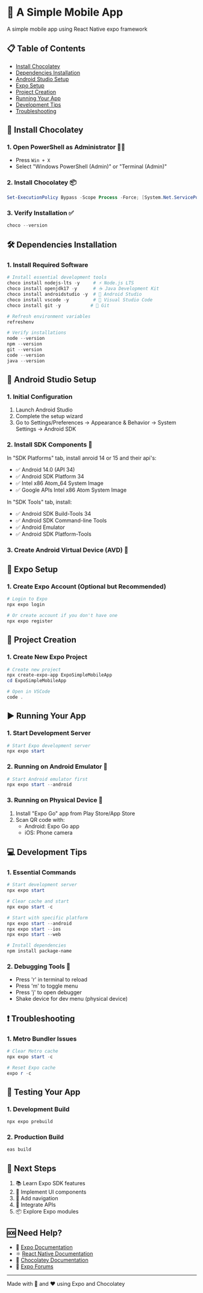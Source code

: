# 📱 A Simple Mobile App

A simple mobile app using React Native expo framework

## 📋 Table of Contents

- [Install Chocolatey](#-install-chocolatey)
- [Dependencies Installation](#-dependencies-installation)
- [Android Studio Setup](#-android-studio-setup)
- [Expo Setup](#-expo-setup)
- [Project Creation](#-project-creation)
- [Running Your App](#-running-your-app)
- [Development Tips](#-development-tips)
- [Troubleshooting](#-troubleshooting)

## 🍫 Install Chocolatey

### 1. Open PowerShell as Administrator 👨‍💻

- Press `Win + X`
- Select "Windows PowerShell (Admin)" or "Terminal (Admin)"

### 2. Install Chocolatey 📦

```powershell
Set-ExecutionPolicy Bypass -Scope Process -Force; [System.Net.ServicePointManager]::SecurityProtocol = [System.Net.ServicePointManager]::SecurityProtocol -bor 3072; iex ((New-Object System.Net.WebClient).DownloadString('https://community.chocolatey.org/install.ps1'))
```

### 3. Verify Installation ✅

```powershell
choco --version
```

## 🛠 Dependencies Installation

### 1. Install Required Software

```powershell
# Install essential development tools
choco install nodejs-lts -y     # ⚡ Node.js LTS
choco install openjdk17 -y      # ☕ Java Development Kit
choco install androidstudio -y  # 🤖 Android Studio
choco install vscode -y         # 📝 Visual Studio Code
choco install git -y           # 🌿 Git

# Refresh environment variables
refreshenv

# Verify installations
node --version
npm --version
git --version
code --version
java --version
```

## 🤖 Android Studio Setup

### 1. Initial Configuration

1. Launch Android Studio
2. Complete the setup wizard
3. Go to Settings/Preferences → Appearance & Behavior → System Settings → Android SDK

### 2. Install SDK Components 📱

In "SDK Platforms" tab, install anroid 14 or 15 and their api's:

- ✅ Android 14.0 (API 34)
- ✅ Android SDK Platform 34
- ✅ Intel x86 Atom_64 System Image
- ✅ Google APIs Intel x86 Atom System Image

In "SDK Tools" tab, install:

- ✅ Android SDK Build-Tools 34
- ✅ Android SDK Command-line Tools
- ✅ Android Emulator
- ✅ Android SDK Platform-Tools

### 3. Create Android Virtual Device (AVD) 📱

## 📱 Expo Setup

### 1. Create Expo Account (Optional but Recommended)

```powershell
# Login to Expo
npx expo login

# Or create account if you don't have one
npx expo register
```

## 🎯 Project Creation

### 1. Create New Expo Project

```powershell
# Create new project
npx create-expo-app ExpoSimpleMobileApp
cd ExpoSimpleMobileApp

# Open in VSCode
code .
```

## ▶️ Running Your App

### 1. Start Development Server

```powershell
# Start Expo development server
npx expo start
```

### 2. Running on Android Emulator 📱

```powershell
# Start Android emulator first
npx expo start --android
```

### 3. Running on Physical Device 📱

1. Install "Expo Go" app from Play Store/App Store
2. Scan QR code with:
   - Android: Expo Go app
   - iOS: Phone camera

## 💻 Development Tips

### 1. Essential Commands

```powershell
# Start development server
npx expo start

# Clear cache and start
npx expo start -c

# Start with specific platform
npx expo start --android
npx expo start --ios
npx expo start --web

# Install dependencies
npm install package-name
```

### 2. Debugging Tools 🔧

- Press 'r' in terminal to reload
- Press 'm' to toggle menu
- Press 'j' to open debugger
- Shake device for dev menu (physical device)

## ❗ Troubleshooting

### 1. Metro Bundler Issues

```powershell
# Clear Metro cache
npx expo start -c

# Reset Expo cache
expo r -c
```

## 📱 Testing Your App

### 1. Development Build

```powershell
npx expo prebuild
```

### 2. Production Build

```powershell
eas build
```

## 🎯 Next Steps

1. 📚 Learn Expo SDK features
2. 🎨 Implement UI components
3. 📱 Add navigation
4. 🔌 Integrate APIs
5. 📦 Explore Expo modules

## 🆘 Need Help?

- 📱 [Expo Documentation](https://docs.expo.dev)
- ⚛️ [React Native Documentation](https://reactnative.dev)
- 🍫 [Chocolatey Documentation](https://docs.chocolatey.org)
- 💬 [Expo Forums](https://forums.expo.dev)

---

Made with 🍫 and ❤️ using Expo and Chocolatey
